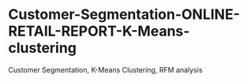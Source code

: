 # Customer-Segmentation-ONLINE-RETAIL-REPORT-K-Means-clustering
Customer Segmentation, K-Means Clustering, RFM analysis
